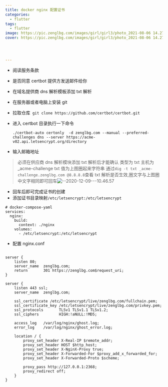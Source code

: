 ```yaml
---
title: docker nginx 配置证书
categories:
  - flutter
tags:
  - flutter
image: https://pic.zenglbg.com/images/girl/girl3/photo_2021-08-06 14.27.06.jpeg
cover: https://pic.zenglbg.com/images/girl/girl3/photo_2021-08-06 14.27.06.jpeg




---
```


- 阅读服务条款
- 是否同意 certbot 提供方发送邮件给你
- 在域名提供商 dns 解析模板添加 txt 解析

- 在服务器或者电脑上安装 git
- 拉取仓库` git clone https://github.com/certbot/certbot.git`
- 进入 certbot 目录执行一下命令
  ```
  ./certbot-auto certonly  -d zenglbg.com --manual --preferred-challenges dns --server https://acme-v02.api.letsencrypt.org/directory
  ```
- 输入邮箱地址

> 必须在供应商 dns 解析模块添加 txt 解析后才能确认
> 类型为 txt
> 主机为\_acme-challenge
> txt 值为上图圈起来字符串
> 通过`dig -t txt _acme-challenge.zenglbg.com @8.8.8.8`查看 txt 解析是否生效,圈文字与上图圈中文字相同即可回车![--2020-12-09---10.46.57](/content/images/2020/12/--2020-12-09---10.46.57.png)

- 回车后即可完成证书的创建
- 添加证书目录映射`/etc/letsencrypt:/etc/letsencrypt`

```
# docker-compose-yaml
services:
  nginx:
    build:
      context: ./nginx
    volumes:
      - /etc/letsencrypt:/etc/letsencrypt
```

- 配置 nginx.conf

```

server {
    listen 80;
    server_name  zenglbg.com;
    return       301 https://zenglbg.com$request_uri;
}

server {
    listen 443 ssl;
    server_name  zenglbg.com;

    ssl_certificate /etc/letsencrypt/live/zenglbg.com/fullchain.pem;
    ssl_certificate_key /etc/letsencrypt/live/zenglbg.com/privkey.pem;
    ssl_protocols       TLSv1 TLSv1.1 TLSv1.2;
    ssl_ciphers         HIGH:!aNULL:!MD5;

    access_log   /var/log/nginx/ghost.log;
    error_log    /var/log/nginx/ghost_error.log;

    location / {
        proxy_set_header X-Real-IP $remote_addr;
        proxy_set_header HOST $http_host;
        proxy_set_header X-NginX-Proxy true;
        proxy_set_header X-Forwarded-For $proxy_add_x_forwarded_for;
        proxy_set_header X-Forwarded-Proto $scheme;

        proxy_pass http://127.0.0.1:2368;
        proxy_redirect off;
    }
}

```
